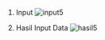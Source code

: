 1. Input
![input5](https://github.com/user-attachments/assets/b05233bc-c4b9-4421-9cd8-57b394bf0a8a)

   
2. Hasil Input Data
   ![hasil5](https://github.com/user-attachments/assets/4241b6be-5f09-4856-8453-b589220f9a7d)
